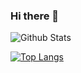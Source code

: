 ### Hi there 👋

<!--
**KangbeenKo/KangbeenKo** is a ✨ _special_ ✨ repository because its `README.md` (this file) appears on your GitHub profile.

Here are some ideas to get you started:

- 🔭 I’m currently working on ...
- 🌱 I’m currently learning ...
- 👯 I’m looking to collaborate on ...
- 🤔 I’m looking for help with ...
- 💬 Ask me about ...
- 📫 How to reach me: ...
- 😄 Pronouns: ...
- ⚡ Fun fact: ...
-->
![Github Stats](https://github-readme-stats.vercel.app/api?username=KangbeenKo&show_icons=true)

[![Top Langs](https://github-readme-stats.vercel.app/api/top-langs/?username=KangbeenKo&&exclude_repo=Hanbit-HonGong-ML-DL&layout=compact)](https://github.com/KangbeenKo/github-readme-stats)
